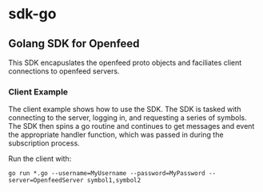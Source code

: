 # sdk-go

## Golang SDK for Openfeed

This SDK encapuslates the openfeed proto objects and faciliates client connections
to openfeed servers.

### Client Example

The client example shows how to use the SDK. The SDK is tasked with connecting to the server, logging in, and requesting a series of symbols. The SDK then spins a go routine and continues to get messages and event the appropriate handler function, which was passed in during the subscription process.

Run the client with:

`go run *.go --username=MyUsername --password=MyPassword --server=OpenfeedServer symbol1,symbol2`
